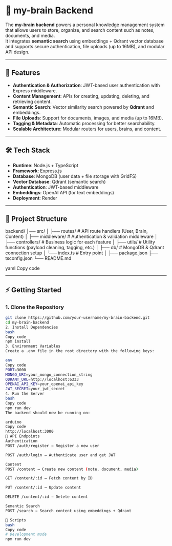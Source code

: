 # 🧠 my-brain Backend

The **my-brain backend** powers a personal knowledge management system that allows users to store, organize, and search content such as notes, documents, and media.  
It integrates **semantic search** using embeddings + Qdrant vector database and supports secure authentication, file uploads (up to 16MB), and modular API design.

---

## 🚀 Features
- **Authentication & Authorization**: JWT-based user authentication with Express middleware.
- **Content Management**: APIs for creating, updating, deleting, and retrieving content.
- **Semantic Search**: Vector similarity search powered by **Qdrant** and embeddings.
- **File Uploads**: Support for documents, images, and media (up to 16MB).
- **Tagging & Metadata**: Automatic processing for better searchability.
- **Scalable Architecture**: Modular routers for users, brains, and content.

---

## 🛠️ Tech Stack
- **Runtime**: Node.js + TypeScript  
- **Framework**: Express.js  
- **Database**: MongoDB (user data + file storage with GridFS)  
- **Vector Database**: Qdrant (semantic search)  
- **Authentication**: JWT-based middleware  
- **Embeddings**: OpenAI API (for text embeddings)  
- **Deployment**: Render  

---

## 📂 Project Structure
backend/
│── src/
│ ├── routes/ # API route handlers (User, Brain, Content)
│ ├── middleware/ # Authentication & validation middleware
│ ├── controllers/ # Business logic for each feature
│ ├── utils/ # Utility functions (payload cleaning, tagging, etc.)
│ ├── db/ # MongoDB & Qdrant connection setup
│ └── index.ts # Entry point
│
├── package.json
├── tsconfig.json
└── README.md

yaml
Copy code

---

## ⚡ Getting Started

### 1. Clone the Repository
```bash
git clone https://github.com/your-username/my-brain-backend.git
cd my-brain-backend
2. Install Dependencies
bash
Copy code
npm install
3. Environment Variables
Create a .env file in the root directory with the following keys:

env
Copy code
PORT=3000
MONGO_URI=your_mongo_connection_string
QDRANT_URL=http://localhost:6333
OPENAI_API_KEY=your_openai_api_key
JWT_SECRET=your_jwt_secret
4. Run the Server
bash
Copy code
npm run dev
The backend should now be running on:

arduino
Copy code
http://localhost:3000
📡 API Endpoints
Authentication
POST /auth/register → Register a new user

POST /auth/login → Authenticate user and get JWT

Content
POST /content → Create new content (note, document, media)

GET /content/:id → Fetch content by ID

PUT /content/:id → Update content

DELETE /content/:id → Delete content

Semantic Search
POST /search → Search content using embeddings + Qdrant

🧪 Scripts
bash
Copy code
# Development mode
npm run dev
